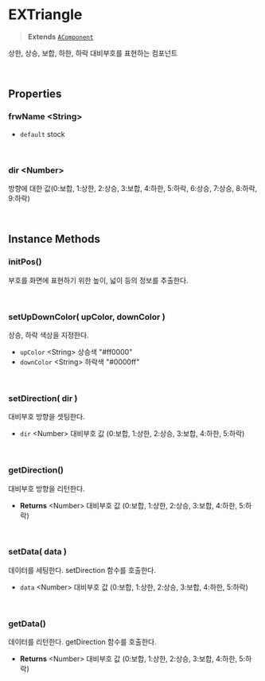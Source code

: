 # EXTriangle
> **Extends** [`AComponent`](./../afc/AComponent.md)

상한, 상승, 보합, 하한, 하락 대비부호를 표현하는 컴포넌트

<br/>

## Properties

### frwName \<String>

* `default` stock

<br/>

### dir \<Number>

방향에 대한 값(0:보합, 1:상한, 2:상승, 3:보합, 4:하한, 5:하락, 6:상승, 7:상승, 8:하락, 9:하락)

<br/>

<!-- ### arrowEl \<HTMLDivElement> -->

<!-- 대비부호 표현 삼각형 DOM Element -->

<!-- <br/> -->

<!-- ### arrowBodyEl \<HTMLDivElement> -->

<!-- 대비부호 표현 몸통 DOM Element -->

<!-- <br/> -->

<!-- 
### arrowH \<Number>

화살표 높이

<br/>

### headH \<Number>

헤드 높이

<br/>

### bodyH \<Number>

바디 높이

<br/> -->

## Instance Methods

### initPos()

부호를 화면에 표현하기 위한 높이, 넓이 등의 정보를 추출한다.

<br/>

### setUpDownColor( upColor, downColor )

상승, 하락 색상을 지정한다.

* `upColor` \<String> 상승색 "#ff0000"
* `downColor` \<String> 하락색 "#0000ff"

<br/>

### setDirection( dir )

대비부호 방향을 셋팅한다.

* `dir` \<Number> 대비부호 값 (0:보합, 1:상한, 2:상승, 3:보합, 4:하한, 5:하락)

<br/>

### getDirection()

대비부호 방향을 리턴한다.

* **Returns** \<Number> 대비부호 값 (0:보합, 1:상한, 2:상승, 3:보합, 4:하한, 5:하락)

<br/>

### setData( data )

데이터를 세팅한다. setDirection 함수를 호출한다.

* `data` \<Number> 대비부호 값 (0:보합, 1:상한, 2:상승, 3:보합, 4:하한, 5:하락)

<br/>

### getData()

데이터를 리턴한다. getDirection 함수를 호출한다.

* **Returns** \<Number> 대비부호 값 (0:보합, 1:상한, 2:상승, 3:보합, 4:하한, 5:하락)

<br/>

<!-- 
### setQueryData( dataArr, keyArr, queryData )

파라미터로 넘어온 dataArr 값을 keyArr 의 정보를 참조하여 컴포넌트에 세팅한다. dataArr은 AQueryData 특정부분의 참조자이다. <br><br> ※ 자세한 구조 및 상세설명은 QuerySystem.pptx 참조

* `dataArr` \<Array> [ {key1:value, key2:value ...}, {}, ... ]
* `keyArr` \<Array> [ key1, key3, key10 ]
* `queryData` \<AQueryData> AQueryData의 전체 값, 필요시 참조

<br/>

### updatePosition()



<br/>

### getMappingCount()



<br/> -->
